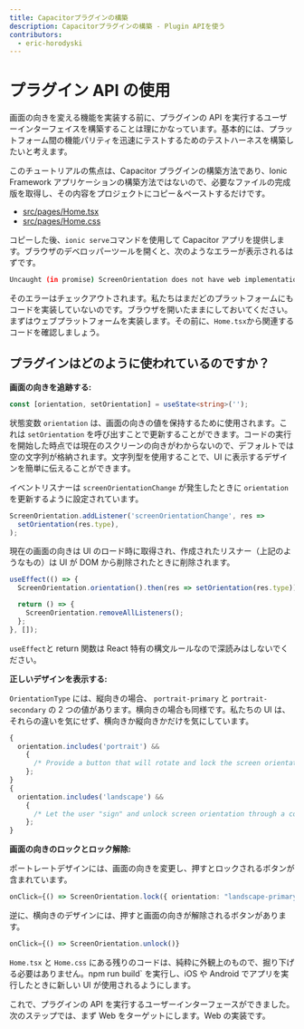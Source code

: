 ```yaml
---
title: Capacitorプラグインの構築
description: Capacitorプラグインの構築 - Plugin APIを使う
contributors:
  - eric-horodyski
---
```


# プラグイン API の使用

画面の向きを変える機能を実装する前に、プラグインの API を実行するユーザーインターフェイスを構築することは理にかなっています。基本的には、プラットフォーム間の機能パリティを迅速にテストするためのテストハーネスを構築したいと考えます。

このチュートリアルの焦点は、Capacitor プラグインの構築方法であり、Ionic Framework アプリケーションの構築方法ではないので、必要なファイルの完成版を取得し、その内容をプロジェクトにコピー＆ペーストするだけです。

- <a href="https://github.com/ionic-enterprise/capacitor-plugin-tutorial/blob/main/src/pages/Home.tsx" target="_blank">src/pages/Home.tsx</a>
- <a href="https://github.com/ionic-enterprise/capacitor-plugin-tutorial/blob/main/src/pages/Home.css" target="_blank">src/pages/Home.css</a>

コピーした後、`ionic serve`コマンドを使用して Capacitor アプリを提供します。ブラウザのデベロッパーツールを開くと、次のようなエラーが表示されるはずです。

```bash
Uncaught (in promise) ScreenOrientation does not have web implementation.
```

そのエラーはチェックアウトされます。私たちはまだどのプラットフォームにもコードを実装していないのです。ブラウザを開いたままにしておいてください。まずはウェブプラットフォームを実装します。その前に、`Home.tsx`から関連するコードを確認しましょう。

## プラグインはどのように使われているのですか？

**画面の向きを追跡する:**

```typescript
const [orientation, setOrientation] = useState<string>('');
```

状態変数 `orientation` は、画面の向きの値を保持するために使用されます。これは `setOrientation` を呼び出すことで更新することができます。コードの実行を開始した時点では現在のスクリーンの向きがわからないので、デフォルトでは空の文字列が格納されます。文字列型を使用することで、UI に表示するデザインを簡単に伝えることができます。

イベントリスナーは `screenOrientationChange` が発生したときに `orientation` を更新するように設定されています。

```typescript
ScreenOrientation.addListener('screenOrientationChange', res =>
  setOrientation(res.type),
);
```

現在の画面の向きは UI のロード時に取得され、作成されたリスナー（上記のようなもの）は UI が DOM から削除されたときに削除されます。

```typescript
useEffect(() => {
  ScreenOrientation.orientation().then(res => setOrientation(res.type));

  return () => {
    ScreenOrientation.removeAllListeners();
  };
}, []);
```

`useEffect`と return 関数は React 特有の構文ルールなので深読みはしないでください。

**正しいデザインを表示する:**

`OrientationType` には、縦向きの場合、 `portrait-primary` と `portrait-secondary` の 2 つの値があります。横向きの場合も同様です。私たちの UI は、それらの違いを気にせず、横向きか縦向きかだけを気にしています。

```jsx
{
  orientation.includes('portrait') &&
    {
      /* Provide a button that will rotate and lock the screen orientation to landscape mode. */
    };
}
{
  orientation.includes('landscape') &&
    {
      /* Let the user "sign" and unlock screen orientation through a confirmation button. */
    };
}
```

**画面の向きのロックとロック解除:**

ポートレートデザインには、画面の向きを変更し、押すとロックされるボタンが含まれています。

```typescript
onClick={() => ScreenOrientation.lock({ orientation: "landscape-primary" })}
```

逆に、横向きのデザインには、押すと画面の向きが解除されるボタンがあります。

```typescript
onClick={() => ScreenOrientation.unlock()}
```

`Home.tsx` と `Home.css` にある残りのコードは、純粋に外観上のもので、掘り下げる必要はありません。npm run build` を実行し、iOS や Android でアプリを実行したときに新しい UI が使用されるようにします。

これで、プラグインの API を実行するユーザーインターフェースができました。次のステップでは、まず Web をターゲットにします。Web の実装です。
